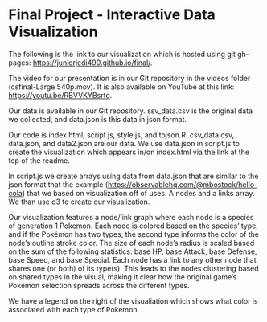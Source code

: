 Final Project - Interactive Data Visualization  
===

The following is the link to our visualization which is hosted using git gh-pages: https://juniorjedi490.github.io/final/. 

The video for our presentation is in our Git repository in the videos folder (csfinal-Large 540p.mov). It is also available on YouTube at this link: https://youtu.be/RBVVKYBsrto. 

Our data is available in our Git repository. ssv_data.csv is the original data we collected, and data.json is this data in json format. 

Our code is index.html, script.js, style.js, and tojson.R. csv_data.csv, data.json, and data2.json are our data. We use data.json in script.js to create the visualization which appears in/on index.html via the link at the top of the readme. 

In script.js we create arrays using data from data.json that are similar to the json format that the example (https://observablehq.com/@mbostock/hello-cola) that we based on visualization off of uses. A nodes and a links array. We than use d3 to create our visualization.

Our visualization features a node/link graph where each node is a species of generation 1 Pokemon. Each node is colored based on the species’ type, and if the Pokémon has two types, the second type informs the color of the node’s outline stroke color. The size of each node’s radius is scaled based on the sum of the following statistics: base HP, base Attack, base Defense, base Speed, and base Special. Each node has a link to any other node that shares one (or both) of its type(s). This leads to the nodes clustering based on shared types in the visual, making it clear how the original game’s Pokémon selection spreads across the different types.

We have a legend on the right of the visualiation which shows what color is associated with each type of Pokemon. 

